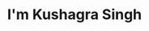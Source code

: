 ---
title : "I'm Kushagra Singh"
# full screen navigation
first_name : "Kushagra"
last_name : "Singh"
bg_image : "images/backgrounds/bgbg.jpg"
# animated text loop
occupations:
- "Data Analyst"
- "BlockChain Developer"
- "Software Engineer"

# slider background image loop
slider_images:
- "images/slider/slider-3.jpg"
- "images/slider/ks.jpg"
- "images/slider/back5.jpeg"

# button
button:
  enable : false
  label : "HIRE ME"
  link : "#"


# custom style
custom_class: "" 
custom_attributes: "" 
custom_css: ""

---
